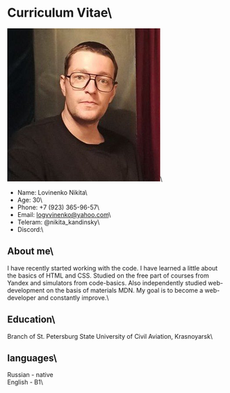 # **Curriculum Vitae**\
![](./userpic.jpeg)\
- Name: Lovinenko Nikita\
- Age: 30\
- Phone: +7 (923) 365-96-57\
- Email: logvvinenko@yahoo.com\
- Teleram: @nikita_kandinsky\
- Discord:\

## **About me**\
I have recently started working with the code. I have learned a little about the basics of HTML and CSS. Studied on the free part of courses from Yandex and simulators from code-basics. Also independently studied web-development  on the basis of materials MDN. My goal is to become a web-developer and constantly improve.\

## **Education**\
Branch of St. Petersburg State University of Civil Aviation, Krasnoyarsk\

## **languages**\
Russian - native\
English - B1\
